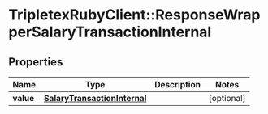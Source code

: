 # TripletexRubyClient::ResponseWrapperSalaryTransactionInternal

## Properties
Name | Type | Description | Notes
------------ | ------------- | ------------- | -------------
**value** | [**SalaryTransactionInternal**](SalaryTransactionInternal.md) |  | [optional] 


